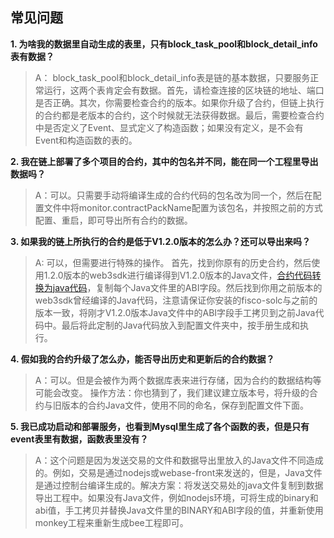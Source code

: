 ## 常见问题

**1. 为啥我的数据里自动生成的表里，只有block_task_pool和block_detail_info表有数据？**

> A： block_task_pool和block_detail_info表是链的基本数据，只要服务正常运行，这两个表肯定会有数据。首先，请检查连接的区块链的地址、端口是否正确。其次，你需要检查合约的版本。如果你升级了合约，但链上执行的合约都是老版本的合约，这个时候就无法获得数据。最后，需要检查合约中是否定义了Event、显式定义了构造函数；如果没有定义，是不会有Event和构造函数的表的。

**2. 我在链上部署了多个项目的合约，其中的包名并不同，能在同一个工程里导出数据吗？**

> A：可以。只需要手动将编译生成的合约代码的包名改为同一个，然后在配置文件中将monitor.contractPackName配置为该包名，并按照之前的方式配置、重启，即可导出所有合约的数据。

**3. 如果我的链上所执行的合约是低于V1.2.0版本的怎么办？还可以导出来吗？**

> A: 可以，但需要进行特殊的操作。 首先，找到你原有的历史合约，然后使用1.2.0版本的web3sdk进行编译得到V1.2.0版本的Java文件，[合约代码转换为java代码](https://fisco-bcos-documentation.readthedocs.io/zh_CN/latest/docs/manual/console.html)，复制每个Java文件里的ABI字段。然后找到你用之前版本的web3sdk曾经编译的Java代码，注意请保证你安装的fisco-solc与之前的版本一致，将刚才V1.2.0版本Java文件中的ABI字段手工拷贝到之前Java代码中。最后将此定制的Java代码放入到配置文件夹中，按手册生成和执行。

**4. 假如我的合约升级了怎么办，能否导出历史和更新后的合约数据？**

> A：可以。但是会被作为两个数据库表来进行存储，因为合约的数据结构等可能会改变。
操作方法：你也猜到了，我们建议建立版本号，将升级的合约与旧版本的合约Java文件，使用不同的命名，保存到配置文件下面。

**5. 我已成功启动和部署服务，也看到Mysql里生成了各个函数的表，但是只有event表里有数据，函数表里没有？**

> A：这个问题是因为发送交易的文件和数据导出里放入的Java文件不同造成的。例如，交易是通过nodejs或webase-front来发送的，但是，Java文件是通过控制台编译生成的。解决方案：将发送交易处的java文件复制到数据导出工程中。如果没有Java文件，例如nodejs环境，可将生成的binary和abi值，手工拷贝并替换Java文件里的BINARY和ABI字段的值，并重新使用monkey工程来重新生成bee工程即可。
